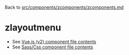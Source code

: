 Back to [src/components/zcomponents/zcomponents.md](../../zcomponents.md)

# zlayoutmenu

 - See [Vue.js (v2) component file contents](./zlayoutmenu.vue)
 - See [Sass/Css component file contents](./zlayoutmenu.scss)
